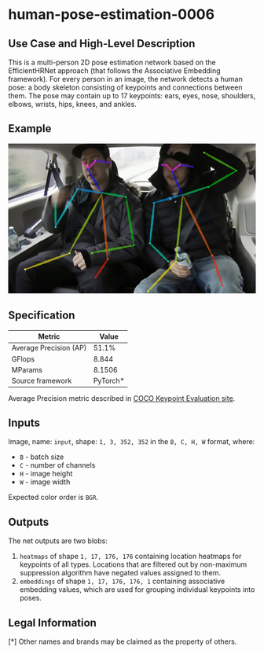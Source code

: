 # human-pose-estimation-0006

## Use Case and High-Level Description

This is a multi-person 2D pose estimation network based on the EfficientHRNet approach (that follows the Associative Embedding framework).
For every person in an image, the network detects a human pose: a body skeleton consisting of keypoints and connections between them.
The pose may contain up to 17 keypoints: ears, eyes, nose, shoulders, elbows, wrists, hips, knees, and ankles.

## Example

![](./assets/human-pose-estimation-0006.png)

## Specification

| Metric                          | Value                                     |
|---------------------------------|-------------------------------------------|
| Average Precision (AP)          | 51.1%                                     |
| GFlops                          | 8.844                                     |
| MParams                         | 8.1506                                    |
| Source framework                | PyTorch\*                                 |

Average Precision metric described in [COCO Keypoint Evaluation site](https://cocodataset.org/#keypoints-eval).

## Inputs

Image, name: `input`, shape: `1, 3, 352, 352` in the `B, C, H, W` format, where:

- `B` - batch size
- `C` - number of channels
- `H` - image height
- `W` - image width

Expected color order is `BGR`.

## Outputs

The net outputs are two blobs:

1. `heatmaps` of shape `1, 17, 176, 176` containing location heatmaps for keypoints of all types. Locations that are filtered out by non-maximum suppression algorithm have negated values assigned to them.
2. `embeddings` of shape `1, 17, 176, 176, 1` containing associative embedding values, which are used for grouping individual keypoints into poses.

## Legal Information
[*] Other names and brands may be claimed as the property of others.
